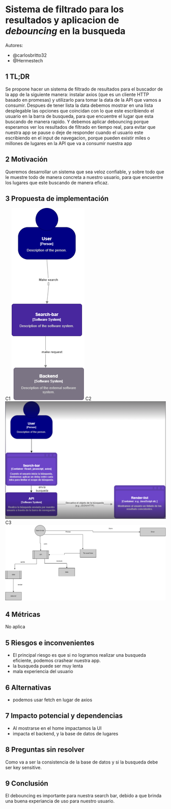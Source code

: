# Sistema de filtrado para los resultados y aplicacion de _debouncing_ en la busqueda

Autores:

- @carlosbritto32
- @Hermestech

## 1 TL;DR

Se propone hacer un sistema de filtrado de resultados para el buscador de la app de la siguiente manera:
instalar axios (que es un cliente HTTP basado en promesas) y utilizarlo para tomar la data de la API que vamos a consumir. Despues de tener lista la data debemos mostrar en una lista desplegable las opciones que coincidan con lo que este escribiendo el usuario en la barra de busqueda, para que encuentre el lugar que esta buscando de manera rapido. Y debemos aplicar debouncing porque esperamos ver los resultados de filtrado en tiempo real, para evitar que nuestra app se pause o deje de responder cuando el usuario este escribiendo en el input de navegacion, porque pueden existir miles o millones de lugares en la API que va a consumir nuestra app

## 2 Motivación

Queremos desarrollar un sistema que sea veloz confiable, y sobre todo que le muestre todo de manera concreta a nuestro usuario, para que encuentre los lugares que este buscando de manera eficaz.

## 3 Propuesta de implementación

C1
![](./img/C1.drawio.png)
C2
![](./img/C2.PNG)
C3
![](./img/C3.drawio.png)

## 4 Métricas

No aplica

## 5 Riesgos e inconvenientes

- El principal riesgo es que si no logramos realizar una busqueda eficiente, podemos crashear nuestra app.
- la busqueda puede ser muy lenta
- mala experiencia del usuario

## 6 Alternativas

- podemos usar fetch en lugar de axios

## 7 Impacto potencial y dependencias

- Al mostrarse en el home impactamos la UI
- impacta el backend, y la base de datos de lugares

## 8 Preguntas sin resolver

Como va a ser la consistencia de la base de datos y si la busqueda debe ser key sensitive.

## 9 Conclusión

El debouncing es importante para nuestra search bar, debido a que brinda una buena experiancia de uso para nuestro usuario.
